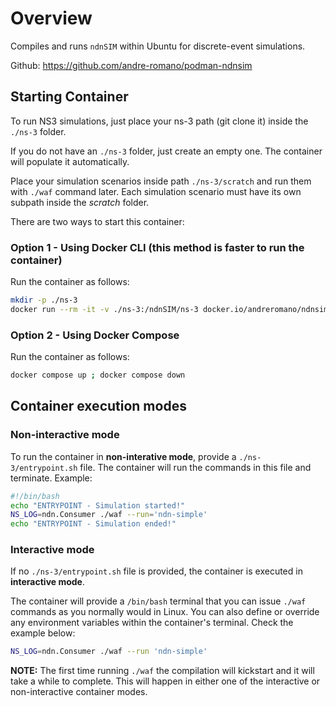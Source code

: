 # Overview

Compiles and runs ```ndnSIM``` within Ubuntu for discrete-event simulations. 

Github: https://github.com/andre-romano/podman-ndnsim

## Starting Container

To run NS3 simulations, just place your ns-3 path (git clone it) inside the ```./ns-3``` folder. 

If you do not have an ```./ns-3``` folder, just create an empty one. The container will populate it automatically.

Place your simulation scenarios inside path ```./ns-3/scratch``` and run them with ```./waf``` command later. Each simulation scenario must have its own subpath inside the *scratch* folder.

There are two ways to start this container:

### Option 1 - Using Docker CLI (this method is faster to run the container)

Run the container as follows:
```bash
mkdir -p ./ns-3
docker run --rm -it -v ./ns-3:/ndnSIM/ns-3 docker.io/andreromano/ndnsim
```

### Option 2 - Using Docker Compose 

Run the container as follows:
```bash
docker compose up ; docker compose down
```

## Container execution modes 

### Non-interactive mode

To run the container in **non-interative mode**, provide a ```./ns-3/entrypoint.sh``` file. The container will run the commands in this file and terminate. Example:
```bash
#!/bin/bash
echo "ENTRYPOINT - Simulation started!"
NS_LOG=ndn.Consumer ./waf --run='ndn-simple'
echo "ENTRYPOINT - Simulation ended!"
```

### Interactive mode

If no ```./ns-3/entrypoint.sh``` file is provided, the container is executed in **interactive mode**.

The container will provide a ```/bin/bash``` terminal that you can issue ```./waf``` commands as you normally would in Linux. You can also define or override any environment variables within the container's terminal. Check the example below:
```bash
NS_LOG=ndn.Consumer ./waf --run 'ndn-simple'
```

**NOTE:** The first time running ```./waf``` the compilation will kickstart and it will take a while to complete. This will happen in either one of the interactive or non-interactive container modes.
